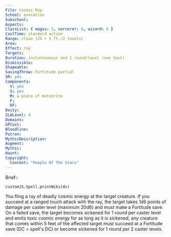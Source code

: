 ```yaml
---
File: Cosmic Ray
School: evocation
Subschool: 
Aspects: 
ClassList: { magus: 5, sorcerer: 6, wizard: 6 }
CastTime: standard action
Range: close (25 + 5 ft./2 levels)
Area: 
Effect: ray
Targets: 
Duration: instantaneous and 1 round/level (see text)
Dismissible: 
Shapeable: 
SavingThrow: Fortitude partial
SR: yes
Components:
  V: yes
  S: yes
  M: a piece of meteorite
  F: 
  DF: 
Deity: 
SLALevel: 6
Domains: 
GPCost: 
Bloodline: 
Patron: 
MythicDescription: 
Augment: 
Mythic: 
Haunt: 
Copyright:
  Content: "People Of The Stars"
---
```

Brief:: 

```dataviewjs
customJS.Spell.printWiki(dv)
```

You fling a ray of deadly cosmic energy at the target creature. If you succeed at a ranged touch attack with the ray, the target takes 1d6 points of damage per caster level (maximum 20d6) and must make a Fortitude save. On a failed save, the target becomes sickened for 1 round per caster level and emits toxic cosmic energy for as long as it is sickened; any creature that comes within 5 feet of the affected target must succeed at a Fortitude save (DC = spell's DC) or become sickened for 1 round per 2 caster levels.
